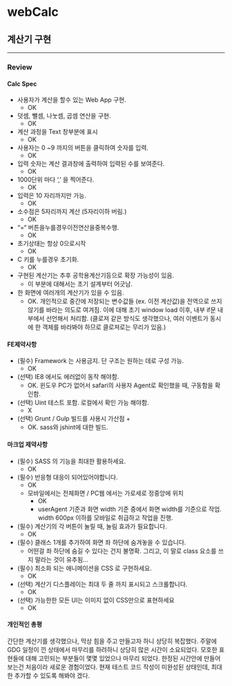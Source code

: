 # webCalc

## 계산기 구현

---

### Review


#### Calc Spec

- 사용자가 계산을 할수 있는 Web App 구현.
  - OK
- 덧셈, 뺄셈, 나눗셈, 곱셈 연산을 구현.
  - OK
- 계산 과정을 Text 창부분에 표시
  - OK
- 사용자는 0 ~9 까지의 버튼을 클릭하여 숫자를 입력.
  - OK
- 입력 숫자는 계산 결과창에 출력하여 입력된 수를 보여준다.
  - OK
- 1000단위 마다 ‘,’ 을 찍어준다.
  - OK
- 입력은 10 자리까지만 가능.
  - OK
- 소수점은 5자리까지 계산 (5자리이하 버림.)
  - OK
- “=“ 버튼을누를경우이전연산을중복수행.
  - OK
- 초기상태는 항상 0으로시작
  - OK
- C 키를 누를경우 초기화.
  - OK
- 구현된 계산기는 추후 공학용계산기등으로 확장 가능성이 있음.
  - 이 부분에 대해서는 초기 설계부터 어긋남.
- 한 화면에 여러개의 계산기가 있을 수 있음.
  - OK. 개인적으로 중간에 저장되는 변수값들 (ex. 이전 계산값)을 전역으로 쓰지 않기를 바라는 의도로 여겨짐. 이에 대해 초기 window load 이후, 내부 if문 내부에서 선언해서 처리함. (클로져 같은 방식도 생각했으나, 여러 이벤트가 동시에 한 객체를 바라봐야 하므로 클로져로는 무리가 있음.)


#### FE제약사항

- (필수) Framework 는 사용금지. 단 구조는 원하는 데로 구성 가능.
  - OK
- (선택) IE8 에서도 에러없이 동작 해야함.
  - OK. 윈도우 PC가 없어서 safari의 사용자 Agent로 확인했을 때, 구동함을 확인함.
- (선택) Uint 테스트 포함. 로컬에서 확인 가능 해야함.
  - X
- (선택) Grunt / Gulp 빌드를 사용시 가산점 +
  - OK. sass와 jshint에 대한 빌드.


#### 마크업 제약사항

- (필수) SASS 의 기능을 최대한 활용하세요.
  - OK
- (필수) 반응형 대응이 되어있어야합니다.
  - OK
  - 모바일에서는 전체화면 / PC웹 에서는 가로세로 정중앙에 위치
    - OK
    - userAgent 기준과 화면 width 기준 중에서 화면 width를 기준으로 작업. width 600px 이하를 모바일로 취급하고 작업을 진행.
- (필수) 계산기의 각 버튼이 눌릴 때, 눌림 효과가 필요합니다.
  - OK
- (필수) 클래스 1개를 추가하여 화면 좌 하단에 숨겨놓을 수 있습니다.
  - 어떤걸 좌 하단에 숨길 수 있다는 건지 불명확. 그리고, 이 말로 class 요소를 쓰지 말라는 것이 유추됨...
- (필수) 최소화 되는 애니메이션을 CSS 로 구현하세요.
  - OK
- (선택) 계산기 디스플레이는 최대 두 줄 까지 표시되고 스크롤합니다.
  - OK
- (선택) 가능한한 모든 UI는 이미지 없이 CSS만으로 표현하세요
  - OK


#### 개인적인 총평

간단한 계산기를 생각했으나, 막상 힘을 주고 만들고자 하니 상당히 복잡했다. 주말에 GDG 일정이 낀 상태에서 마무리를 하려하니 상당히 많은 시간이 소요되었다. 모호한 표현들에 대해 고민되는 부분들이 몇몇 있었으나 마무리 되었다. 한정된 시간안에 만들어보는건 처음이라 새로운 경험이었다. 현재 테스트 코드 작성이 미완성된 상태인데, 최대한 추가할 수 있도록 해봐야 겠다.